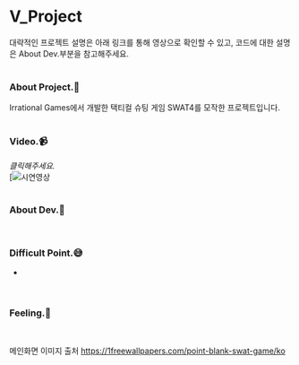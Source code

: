 # V_Project
대략적인 프로젝트 설명은 아래 링크를 통해 영상으로 확인할 수 있고, 코드에 대한 설명은 About Dev.부분을 참고해주세요.<br>
<br>

### About Project.:two_men_holding_hands:
Irrational Games에서 개발한 택티컬 슈팅 게임 SWAT4를 모작한 프로젝트입니다.<br>
<br>

### Video.:video_camera:
*클릭해주세요.*<br>
[![시연영상](https://www.youtube.com/watch?v=TNQ0OKnjaWw)<br>
<br>

### About Dev.:nut_and_bolt:

<br>


### Difficult Point.:sweat_smile:
* 
<br>

### Feeling.:pencil:

<br>



메인화면 이미지 출처 https://1freewallpapers.com/point-blank-swat-game/ko
